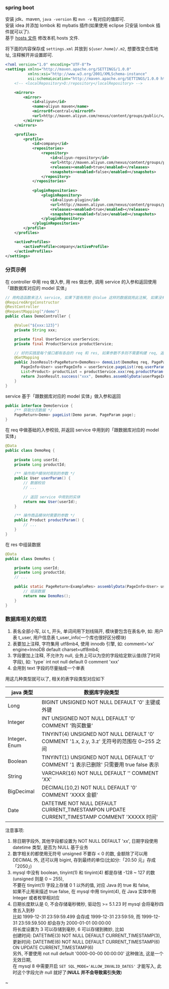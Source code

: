 
### spring boot

安装 jdk、maven, `java -version` 和 `mvn -v` 有对应的值即可.  
安装 idea 并添加 lombok 和 mybatis 插件(如果使用 eclipse 只安装 lombok 插件就可以了).  
基于 [hosts 文件](document/hosts.md) 修改本机 hosts 文件.

将下面的内容保存成 `settings.xml` 并放到 `${user.home}/.m2`, 想要改变仓库地址, 注释解开并设置即可.
```xml
<?xml version="1.0" encoding="UTF-8"?>
<settings xmlns="http://maven.apache.org/SETTINGS/1.0.0"
          xmlns:xsi="http://www.w3.org/2001/XMLSchema-instance"
          xsi:schemaLocation="http://maven.apache.org/SETTINGS/1.0.0 http://maven.apache.org/xsd/settings-1.0.0.xsd">
    <!-- <localRepository>D:/repository</localRepository> -->

    <mirrors>
        <mirror>
            <id>aliyun</id>
            <name>aliyun maven</name>
            <mirrorOf>central</mirrorOf>
            <url>http://maven.aliyun.com/nexus/content/groups/public/</url>
        </mirror>
    </mirrors>

    <profiles>
        <profile>
            <id>company</id>
            <repositories>
                <repository>
                    <id>aliyun-repository</id>
                    <url>http://maven.aliyun.com/nexus/content/groups/public/</url>
                    <releases><enabled>true</enabled></releases>
                    <snapshots><enabled>false</enabled></snapshots>
                </repository>
            </repositories>
            
            <pluginRepositories>
                <pluginRepository>
                    <id>aliyun-plugin</id>
                    <url>http://maven.aliyun.com/nexus/content/groups/public/</url>
                    <releases><enabled>true</enabled></releases>
                    <snapshots><enabled>false</enabled></snapshots>
                </pluginRepository>
            </pluginRepositories>
        </profile>
    </profiles>

    <activeProfiles>
        <activeProfile>company</activeProfile>
    </activeProfiles>
</settings>
```


### 分页示例

在 controller 中用 req 做入参, 用 res 做出参, 调用 service 的入参和返回使用「跟数据库对应的 model 实体」
```java
// 用构造函数来注入 service, 如果下面有用到 @Value 这样的数据就用此注解, 如果没有, 可以用 @AllArgsConstructor 注解
@RequiredArgsConstructor
@RestController
@RequestMapping("/demo")
public class DemoController {

    @Value("${xxx:123}")
    private String xxx;

    private final UserService userService;
    private final ProductService productService;

    // 好的实践是每个接口都有各自的 req 和 res, 如果参数不多则不需要构建 req, 返回只有一个字段也不用新建 res
    @GetMapping
    public JsonResult<PageReturn<DemoRes>> demoList(DemoReq req, PageParam page) {
       PageInfo<User> userPageInfo = userService.pageList(req.userParam(), page);
       List<Product> productList = productService.xxx(req.productParam());
       return JsonResult.success("xxx", DemoRes.assemblyData(userPageInfo, productList));
    }
}
```

service 基于「跟数据库对应的 model 实体」做入参和返回
```java
public interface DemoService {
    /** 获取分页数据 */
    PageReturn<Demo> pageList(Demo param, PageParam page);
}
```

在 req 中做基础的入参校验, 并返回 service 中用到的「跟数据库对应的 model 实体」
```java
@Data
public class DemoReq {
    
    private Long userId;
    private Long productId;

    /** 操作用户模块时用到的参数 */
    public User userParam() {
        // 数据校验
        // ...
        
        // 返回 service 中用到的实体
        return new User(userId);
    }

    /** 操作商品模块时需要的参数 */
    public Product productParam() {
        // ...
    }
}
```

在 res 中组装数据
```java
@Data
public class DemoRes {

    private Long userId;
    private Long productId;
    // ...
    
    public static PageReturn<ExampleRes> assemblyData(PageInfo<User> userPageInfo, List<Product> productList) {
        // 组装数据
        return new DemoRes();
    }
}
```


### 数据库相关的规范

1. 表名全部小写, 以 t_ 开头, 单词间用下划线隔开, 模块要包含在表名中, 如: 用户表 t_user, 用户信息表 t_user_info(一个库也很好区分模块)
2. 表要加上注释, 字符集用 utf8mb4, 使用 innodb 引擎, 如:  comment='xx' engine=InnoDB default charset=utf8mb4;
3. 字段要加上注释, 不允许为 null, 业务上可以为空的字段给定默认值(除了时间字段), 如: \`type\` int not null default 0 comment 'xxx'
4. 会用到 text 字段的尽量抽成一个单表

用这几种类型就可以了, 相关的表字段类型对应如下

| java 类型     | 数据库字段类型                                                                                            |
| ------------- | ------------------------------------------------------------------------------------------------------- |
| Long          | BIGINT        UNSIGNED NOT NULL DEFAULT '0'                                  主键或外键                  |
| Integer       | INT           UNSIGNED NOT NULL DEFAULT '0' COMMENT '购买数量'                                           |
| Integer、Enum | TINYINT(4)    UNSIGNED NOT NULL DEFAULT '0' COMMENT '1.x, 2.y, 3.z'          无符号的范围在 0~255 之间    |
| Boolean       | TINYINT(1)    UNSIGNED NOT NULL DEFAULT '0' COMMENT '1 表示已删除'            只需要用 true false 表示    |
| String        | VARCHAR(16)   NOT NULL DEFAULT '' COMMENT 'XX'                                                         |
| BigDecimal    | DECIMAL(10,2) NOT NULL DEFAULT '0' COMMENT 'XXXX 金额'                                                  |
| Date          | DATETIME      NOT NULL DEFAULT CURRENT_TIMESTAMPON UPDATE CURRENT_TIMESTAMP COMMENT 'XXXXX 时间'        |

注意事项:
1. 除日期字段外, 其他字段都设置为 NOT NULL DEFAULT 'xx', 日期字段使用 datetime 类型, 是否为 NULL 基于业务
2. 数字相关的都使用无符号 unsigned 不要存 < 0 的数, 金额除了可以用 DECIMAL 外, 还可以用 bigint, 存到最终的单位(比如分:「20.50 元」存成「2050」)
3. mysql 中没有 boolean, tinyint(1) 和 tinyint(4) 都是存储 -128 ~ 127 的数(unsigned 则是 0 ~ 255),  
   不要在 tinyint(1) 字段上存储 0 1 以外的值, 对应 Java 的 true 和 false,  
   如果不止用来描述 true false, 在 mysql 中用 tinyint(4), 在 Java 实体中用 Integer 或者枚举相对应
4. 日期长度默认是 0, 不会存储毫秒微秒, 驱动包 >= 5.1.23 时 mysql 会将毫秒四舍五入到秒  
   比如 1999-12-31 23:59:59.499 会存成 1999-12-31 23:59:59, 而 1999-12-31 23:59.59.500 却会存为 2000-01-01 00:00:00  
   将长度设置为 3 可以存储到毫秒, 6 可以存储到微妙, 比如  
     创建时间: DATETIME(3) NOT NULL DEFAULT CURRENT_TIMESTAMP(3),  
     更新时间: DATETIME(6) NOT NULL DEFAULT CURRENT_TIMESTAMP(6) ON UPDATE CURRENT_TIMESTAMP(6)  
   另外, 不要使用 not null default '0000-00-00 00:00:00' 这种做法, 这是一个无效日期,  
   在 mysql 8 中需要开启 `SET SQL_MODE='ALLOW_INVALID_DATES'` 才能写入, 此时这个字段允许 null 就好了(**NULL 并不会导致索引失效**)

~
